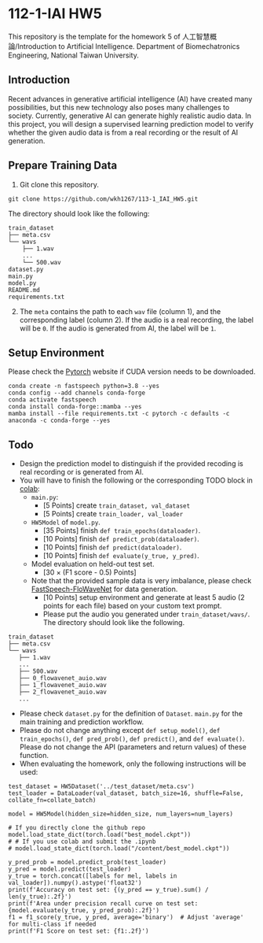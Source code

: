 # 112-1-IAI HW5
This repository is the template for the homework 5 of 人工智慧概論/Introduction to Artificial Intelligence. Department of Biomechatronics Engineering, National Taiwan University.

## Introduction
Recent advances in generative artificial intelligence (AI) have created many possibilities, but this new technology also poses many challenges to society. Currently, generative AI can generate highly realistic audio data. In this project, you will design a supervised learning prediction model to verify whether the given audio data is from a real recording or the result of AI generation.

## Prepare Training Data
1. Git clone this repository.
```
git clone https://github.com/wkh1267/113-1_IAI_HW5.git
```

The directory should look like the following:
```
train_dataset
├── meta.csv
└── wavs
    ├── 1.wav
    ...
    └── 500.wav
dataset.py
main.py
model.py
README.md
requirements.txt
```
2. The `meta` contains the path to each `wav` file (column 1), and the corresponding label (column 2). If the audio is a real recording, the label will be `0`. If the audio is generated from AI, the label will be `1`.

## Setup Environment
Please check the [Pytorch](https://pytorch.org/) website if CUDA version needs to be downloaded.
```
conda create -n fastspeech python=3.8 --yes
conda config --add channels conda-forge
conda activate fastspeech
conda install conda-forge::mamba --yes
mamba install --file requirements.txt -c pytorch -c defaults -c anaconda -c conda-forge --yes
```

## Todo
* Design the prediction model to distinguish if the provided recoding is real recording or is generated from AI.
* You will have to finish the following or the corresponding TODO block in [colab](https://colab.research.google.com/drive/1UOpV8u_dBYbgnhJ-3qKZjd7JNcF-eczi?usp=sharing):
    * `main.py`:
        * [5 Points] create `train_dataset, val_dataset`
        * [5 Points] create `train_loader, val_loader`
    * `HW5Model` of `model.py`.
        * [35 Points] finish `def train_epochs(dataloader)`.
        * [10 Points] finish `def predict_prob(dataloader)`.
        * [10 Points] finish `def predict(dataloader)`.
        * [10 Points] finish `def evaluate(y_true, y_pred)`.
    * Model evaluation on held-out test set.
        * [30 × (F1 score - 0.5) Points]
    * Note that the provided sample data is very imbalance, please check [FastSpeech-FloWaveNet](https://github.com/cjlin8787/FastSpeech-FloWaveNet) for data generation.
        * [10 Points] setup environment and generate at least 5 audio (2 points for each file) based on your custom text prompt.
        * Please put the audio you generated under `train_dataset/wavs/`. The directory should look like the following.
 ```
train_dataset
├── meta.csv
└── wavs
    ├── 1.wav
    ...
    ├── 500.wav
    ├── 0_flowavenet_auio.wav
    ├── 1_flowavenet_auio.wav
    ├── 2_flowavenet_auio.wav
    ...
```

* Please check `dataset.py` for the definition of `Dataset`. `main.py` for the main training and prediction workflow.
* Please do not change anything except `def setup_model()`, `def train_epochs()`, `def pred_prob()`,
 `def predict()`, and `def evaluate()`. Please do not change the API (parameters and return values) of these function.
* When evaluating the homework, only the following instructions will be used:
```
test_dataset = HW5Dataset('../test_dataset/meta.csv')
test_loader = DataLoader(val_dataset, batch_size=16, shuffle=False, collate_fn=collate_batch)

model = HW5Model(hidden_size=hidden_size, num_layers=num_layers)

# If you directly clone the github repo
model.load_state_dict(torch.load("best_model.ckpt"))
# # If you use colab and submit the .ipynb
# model.load_state_dict(torch.load("/content/best_model.ckpt"))

y_pred_prob = model.predict_prob(test_loader)
y_pred = model.predict(test_loader)
y_true = torch.concat([labels for mel, labels in val_loader]).numpy().astype('float32')
print(f'Accuracy on test set: {(y_pred == y_true).sum() / len(y_true):.2f}')
print(f'Area under precision recall curve on test set: {model.evaluate(y_true, y_pred_prob):.2f}')
f1 = f1_score(y_true, y_pred, average='binary')  # Adjust 'average' for multi-class if needed
print(f'F1 Score on test set: {f1:.2f}')
```
